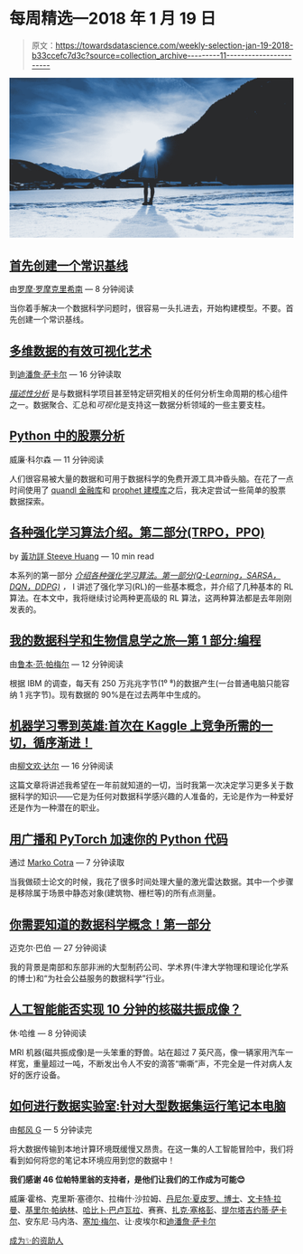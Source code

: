 # 每周精选—2018 年 1 月 19 日

> 原文：<https://towardsdatascience.com/weekly-selection-jan-19-2018-b33ccefc7d3c?source=collection_archive---------11----------------------->

![](img/31548c13299433327363b97b1ec1ff52.png)

## [首先创建一个常识基线](/first-create-a-common-sense-baseline-e66dbf8a8a47)

由[罗摩·罗摩克里希南](https://medium.com/u/28748480e8bd?source=post_page-----b33ccefc7d3c--------------------------------) — 8 分钟阅读

当你着手解决一个数据科学问题时，很容易一头扎进去，开始构建模型。不要。首先创建一个常识基线。

## [多维数据的有效可视化艺术](/the-art-of-effective-visualization-of-multi-dimensional-data-6c7202990c57)

到[迪潘詹·萨卡尔](https://medium.com/u/6278d12b0682?source=post_page-----b33ccefc7d3c--------------------------------) — 16 分钟读取

[*描述性分析*](https://www.gartner.com/it-glossary/descriptive-analytics/) 是与数据科学项目甚至特定研究相关的任何分析生命周期的核心组件之一。数据聚合、汇总和*可视化*是支持这一数据分析领域的一些主要支柱。

## [Python 中的股票分析](/stock-analysis-in-python-a0054e2c1a4c)

威廉·科尔森 — 11 分钟阅读

人们很容易被大量的数据和可用于数据科学的免费开源工具冲昏头脑。在花了一点时间使用了 [quandl 金融库](https://www.quandl.com/tools/python)和 [prophet 建模库](https://facebook.github.io/prophet/docs/quick_start.html)之后，我决定尝试一些简单的股票数据探索。

## [各种强化学习算法介绍。第二部分(TRPO，PPO)](/introduction-to-various-reinforcement-learning-algorithms-part-ii-trpo-ppo-87f2c5919bb9)

by [黃功詳 Steeve Huang](https://medium.com/u/2fc7b9c3f02a?source=post_page-----b33ccefc7d3c--------------------------------) — 10 min read

本系列的第一部分 [*介绍各种强化学习算法。第一部分(Q-Learning，SARSA，DQN，DDPG)*](/introduction-to-various-reinforcement-learning-algorithms-i-q-learning-sarsa-dqn-ddpg-72a5e0cb6287) *，* I 讲述了强化学习(RL)的一些基本概念，并介绍了几种基本的 RL 算法。在本文中，我将继续讨论两种更高级的 RL 算法，这两种算法都是去年刚刚发表的。

## [我的数据科学和生物信息学之旅—第 1 部分:编程](/my-journey-into-data-science-and-bio-informatics-749ece4d8860)

由[鲁本·范·帕梅尔](https://medium.com/u/9af3bb47dd8a?source=post_page-----b33ccefc7d3c--------------------------------) — 12 分钟阅读

根据 IBM 的调查，每天有 250 万兆兆字节(1⁰ ⁸)的数据产生(一台普通电脑只能容纳 1 兆字节)。现有数据的 90%是在过去两年中生成的。

## [机器学习零到英雄:首次在 Kaggle 上竞争所需的一切，循序渐进！](/machine-learning-zero-to-hero-everything-you-need-in-order-to-compete-on-kaggle-for-the-first-time-18644e701cf1)

由[柳文欢·达尔](https://medium.com/u/ad7faf091576?source=post_page-----b33ccefc7d3c--------------------------------) — 16 分钟阅读

这篇文章将讲述我希望在一年前就知道的一切，当时我第一次决定学习更多关于数据科学的知识——它是为任何对数据科学感兴趣的人准备的，无论是作为一种爱好还是作为一种潜在的职业。

## [用广播和 PyTorch 加速你的 Python 代码](/speed-up-your-python-code-with-broadcasting-and-pytorch-64fbd31b359)

通过 [Marko Cotra](https://medium.com/u/fb156392bae9?source=post_page-----b33ccefc7d3c--------------------------------) — 7 分钟读取

当我做硕士论文的时候，我花了很多时间处理大量的激光雷达数据。其中一个步骤是移除属于场景中静态对象(建筑物、栅栏等)的所有点测量。

## [你需要知道的数据科学概念！第一部分](/introduction-to-statistics-e9d72d818745)

迈克尔·巴伯 — 27 分钟阅读

我的背景是南部和东部非洲的大型制药公司、学术界(牛津大学物理和理论化学系的博士)和“为社会公益服务的数据科学”行业。

## [人工智能能否实现 10 分钟的核磁共振成像？](/can-ai-enable-a-10-minute-mri-77218f0121fe)

休·哈维 — 8 分钟阅读

MRI 机器(磁共振成像)是一头笨重的野兽。站在超过 7 英尺高，像一辆家用汽车一样宽，重量超过一吨，不断发出令人不安的滴答“嘶嘶”声，不完全是一件对病人友好的医疗设备。

## [如何进行数据实验室:针对大型数据集运行笔记本电脑](/how-to-datalab-running-notebooks-against-large-datasets-2c4f932729f6)

由[郁风 G](https://medium.com/u/2a2ae028a675?source=post_page-----b33ccefc7d3c--------------------------------) — 5 分钟读完

将大数据传输到本地计算环境既缓慢又昂贵。在这一集的人工智能冒险中，我们将看到如何将您的笔记本环境应用到您的数据中！

**我们感谢 46 位帕特里翁的支持者，是他们让我们的工作成为可能😊**

威廉·霍格、克里斯·塞德尔、拉梅什·沙拉姆、[丹尼尔·夏皮罗、博士](https://medium.com/u/e7f791e64e83?source=post_page-----b33ccefc7d3c--------------------------------)、[文卡特·拉曼](https://medium.com/u/613e8869b6c5?source=post_page-----b33ccefc7d3c--------------------------------)、[基里尔·帕纳林](https://medium.com/u/c2c4e577b008?source=post_page-----b33ccefc7d3c--------------------------------)、[哈比卜·巴卢瓦拉](https://medium.com/u/d33f5f90c7c5?source=post_page-----b33ccefc7d3c--------------------------------)、赛赛、[扎克·塞格彭](https://medium.com/u/b561ae67ef31?source=post_page-----b33ccefc7d3c--------------------------------)、[提尔塔吉约蒂·萨卡尔](https://medium.com/u/cb9d97d4b61a?source=post_page-----b33ccefc7d3c--------------------------------)、安东尼·马内洛、[塞加·梅尔](https://medium.com/u/849e6af46268?source=post_page-----b33ccefc7d3c--------------------------------)、让·皮埃尔和[迪潘詹·萨卡尔](https://medium.com/u/6278d12b0682?source=post_page-----b33ccefc7d3c--------------------------------)

[成为✨的资助人](https://www.patreon.com/towardsdatascience)